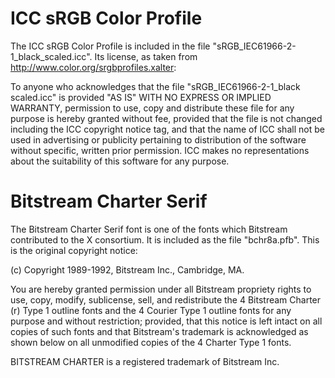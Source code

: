 # ICC sRGB Color Profile
The ICC sRGB Color Profile is included in the file
"sRGB_IEC61966-2-1_black_scaled.icc". Its license, as taken from
http://www.color.org/srgbprofiles.xalter:

  To anyone who acknowledges that the file "sRGB_IEC61966-2-1_black
  scaled.icc" is provided "AS IS" WITH NO EXPRESS OR IMPLIED WARRANTY, permission
  to use, copy and distribute these file for any purpose is hereby granted
  without fee, provided that the file is not changed including the ICC copyright
  notice tag, and that the name of ICC shall not be used in advertising or
  publicity pertaining to distribution of the software without specific, written
  prior permission. ICC makes no representations about the suitability of this
  software for any purpose.

# Bitstream Charter Serif
The Bitstream Charter Serif font is one of the fonts which Bitstream
contributed to the X consortium. It is included as the file "bchr8a.pfb". This
is the original copyright notice:

  (c) Copyright 1989-1992, Bitstream Inc., Cambridge, MA.

  You are hereby granted permission under all Bitstream propriety rights
  to use, copy, modify, sublicense, sell, and redistribute the 4 Bitstream
  Charter (r) Type 1 outline fonts and the 4 Courier Type 1 outline fonts
  for any purpose and without restriction; provided, that this notice is
  left intact on all copies of such fonts and that Bitstream's trademark
  is acknowledged as shown below on all unmodified copies of the 4 Charter
  Type 1 fonts.

  BITSTREAM CHARTER is a registered trademark of Bitstream Inc.

